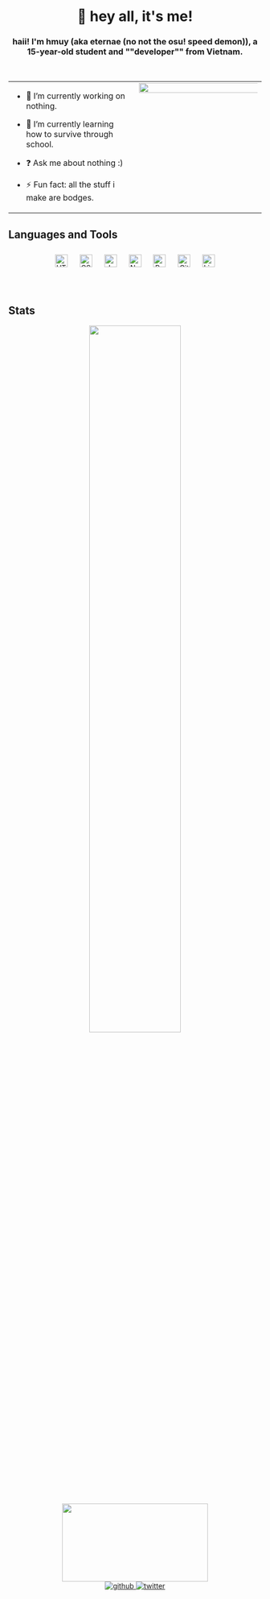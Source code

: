 # <div align="center">👋 hey all, it's me!</div>  

### <div align="center">haii! I'm hmuy (aka eternae (no not the osu! speed demon)), a 15-year-old student and ""developer"" from Vietnam.</div>  

<br/>  

<table><tr><td valign="top" width="50%">

- 🔭 I’m currently working on nothing.
  

- 🌱 I’m currently learning how to survive through school.
  

- ❓ Ask me about nothing :)
  

- ⚡ Fun fact: all the stuff i make are bodges.


</td><td valign="top" width="50%">

<div align="center">
<img src="https://cdn.discordapp.com/attachments/885809091459575828/939811022720602152/Ping_2.gif" align="center" style="width: 105%" />
</div>  
</td></tr></table>

## Languages and Tools  
<div align="center">  
<img style="margin: 10px" src="https://profilinator.rishav.dev/skills-assets/html5-original-wordmark.svg" alt="HTML5" height="25" />  
<img style="margin: 10px" src="https://profilinator.rishav.dev/skills-assets/css3-original-wordmark.svg" alt="CSS3" height="25" />
<img style="margin: 10px" src="https://profilinator.rishav.dev/skills-assets/javascript-original.svg" alt="JavaScript" height="25" />  
<img style="margin: 10px" src="https://profilinator.rishav.dev/skills-assets/nodejs-original-wordmark.svg" alt="Node.js" height="25" />  
<img style="margin: 10px" src="https://profilinator.rishav.dev/skills-assets/powershell.png" alt="PowerShell" height="25" />  
<img style="margin: 10px" src="https://profilinator.rishav.dev/skills-assets/git-scm-icon.svg" alt="Git" height="25" />  
<img style="margin: 10px" src="https://profilinator.rishav.dev/skills-assets/linux-original.svg" alt="Linux" height="25" />   
</div>  

<br/>  

<br>

## Stats  
<div align="center">
    <img src="https://github-readme-stats.vercel.app/api?username=khanhmuy&show_icons=true&count_private=true&hide_border=true&bg_color=1e1e2e&text_color=cdd6f4&icon_color=cba6f7&title_color=94e2d5" align="center" width="60%" />
</div>   

<div align="center";>
    <a href="https://discord.com/users/272388882539085824" style="text-align: center" target="_blank">
        <img src="https://lanyard-profile-readme.vercel.app/api/272388882539085824?theme=dark&bg=1e1e2e&idleMessage=probably%20touching%20grass&hideDiscrim=true&hideTimestamp=true" width="290" height="155">
    </a>
</div>
<div align="center">
<a href="https://github.com/khanhmuy" target="_blank">
<img src=https://img.shields.io/badge/github-%2324292e.svg?&style=for-the-badge&logo=github&logoColor=white alt=github style="margin-bottom: 5px;" />
</a>
<a href="https://twitter.com/hmuy0608" target="_blank">
<img src=https://img.shields.io/badge/twitter-%2300acee.svg?&style=for-the-badge&logo=twitter&logoColor=white alt=twitter style="margin-bottom: 5px;" />
</a>  
</div> 
